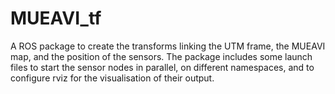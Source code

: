 # MUEAVI_tf

A ROS package to create the transforms linking the UTM frame, the MUEAVI map, and the position of the sensors. The package includes some launch files to start the sensor nodes in parallel, on different namespaces, and to configure rviz for the visualisation of their output.
